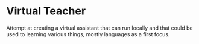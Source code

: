 # Virtual Teacher

Attempt at creating a virtual assistant that can run locally and that could be used to learning various things, mostly languages as a first focus.
